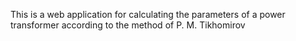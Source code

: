 This is a web application for calculating the parameters of a power transformer according to the method of P. M. Tikhomirov
